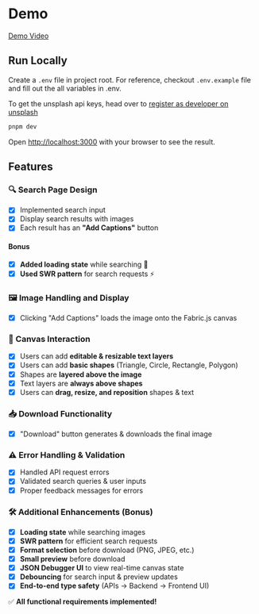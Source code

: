 # Demo

[Demo Video](https://raw.githubusercontent.com/bhishekprajapati/vega6-react-assignment/main/public/demo.mp4)

## Run Locally

Create a `.env` file in project root. For reference, checkout `.env.example` file and fill out the all variables in .env.

To get the unsplash api keys, head over to [register as developer on unsplash](https://unsplash.com/developers)

```bash
pnpm dev
```

Open [http://localhost:3000](http://localhost:3000) with your browser to see the result.

## Features

### 🔍 Search Page Design

- [x] Implemented search input
- [x] Display search results with images
- [x] Each result has an **"Add Captions"** button

#### Bonus

- [x] **Added loading state** while searching 🔄
- [x] **Used SWR pattern** for search requests ⚡

### 🖼️ Image Handling and Display

- [x] Clicking "Add Captions" loads the image onto the Fabric.js canvas

### 🎨 Canvas Interaction

- [x] Users can add **editable & resizable text layers**
- [x] Users can add **basic shapes** (Triangle, Circle, Rectangle, Polygon)
- [x] Shapes are **layered above the image**
- [x] Text layers are **always above shapes**
- [x] Users can **drag, resize, and reposition** shapes & text

### 📥 Download Functionality

- [x] "Download" button generates & downloads the final image

### ⚠️ Error Handling & Validation

- [x] Handled API request errors
- [x] Validated search queries & user inputs
- [x] Proper feedback messages for errors

### 🛠️ Additional Enhancements (Bonus)

- [x] **Loading state** while searching images
- [x] **SWR pattern** for efficient search requests
- [x] **Format selection** before download (PNG, JPEG, etc.)
- [x] **Small preview** before download
- [x] **JSON Debugger UI** to view real-time canvas state
- [x] **Debouncing** for search input & preview updates
- [x] **End-to-end type safety** (APIs → Backend → Frontend UI)

✅ **All functional requirements implemented!**
